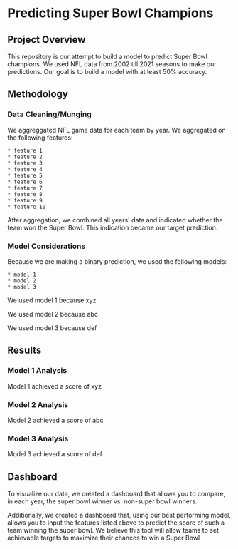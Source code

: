 # Predicting Super Bowl Champions

## Project Overview

This repository is our attempt to build a model to predict Super Bowl champions. We used NFL data from 2002 till 2021 seasons to make our predictions. Our goal is to build a model with at least 50% accuracy.
    
## Methodology

### Data Cleaning/Munging

We aggreggated NFL game data for each team by year. We aggregated on the following features:

    * feature 1
    * feature 2
    * feature 3
    * feature 4
    * feature 5
    * feature 6
    * feature 7
    * feature 8
    * feature 9
    * feature 10
    
After aggregation, we combined all years' data and indicated whether the team won the Super Bowl. This indication became our target prediction.  

### Model Considerations

Because we are making a binary prediction, we used the following models:

    * model 1
    * model 2
    * model 3
    
We used model 1 because xyz

We used model 2 because abc

We used model 3 because def

## Results

### Model 1 Analysis

Model 1 achieved a score of xyz

### Model 2 Analysis

Model 2 achieved a score of abc

### Model 3 Analysis

Model 3 achieved a score of def

## Dashboard

To visualize our data, we created a dashboard that allows you to compare, in each year, the super bowl winner vs. non-super bowl winners.  

Additionally, we created a dashboard that, using our best performing model, allows you to input the features listed above to predict the score of such a team winning the super bowl. We believe this tool will allow teams to set achievable targets to maximize their chances to win a Super Bowl
